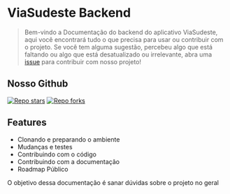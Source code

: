 # ViaSudeste Backend
> Bem-vindo a Documentação do backend do aplicativo ViaSudeste, aqui você encontrará tudo o que precisa para usar ou contribuir com o projeto. Se você tem alguma sugestão, percebeu algo que está faltando ou algo que está desatualizado ou irrelevante, abra uma [issue](https://github.com/guishas/via-sudeste-backend/issues) para contribuir com nosso projeto!

## Nosso Github

[![Repo stars](https://img.shields.io/github/stars/guishas/via-sudeste-backend?style=social)](https://github.com/guishas/via-sudeste-backend)
[![Repo forks](https://img.shields.io/github/forks/guishas/via-sudeste-backend?style=social)](https://github.com/guishas/via-sudeste-backend)

## Features

- Clonando e preparando o ambiente
- Mudanças e testes
- Contribuindo com o código
- Contribuindo com a documentação
- Roadmap Público

O objetivo dessa documentação é sanar dúvidas sobre o projeto no geral
